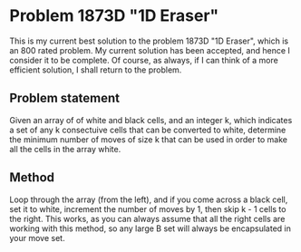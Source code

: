# Problem 1873D "1D Eraser"
This is my current best solution to the problem 1873D "1D Eraser", which is an 800 rated problem. My current solution has been accepted, and hence I consider it to be complete. Of course, as always, if I can think of a more efficient solution, I shall return to the problem. 

## Problem statement
Given an array of of white and black cells, and an integer k, which indicates a set of any k consectuive cells that can be converted to white, determine the minimum number of moves of size k that can be used in order to make all the cells in the array white.

## Method
Loop through the array (from the left), and if you come across a black cell, set it to white, increment the number of moves by 1, then skip k - 1 cells to the right. This works, as you can always assume that all the right cells are working with this method, so any large B set will always be encapsulated in your move set.